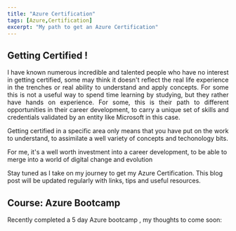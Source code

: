 ```yaml
---
title: "Azure Certification"
tags: [Azure,Certification]
excerpt: "My path to get an Azure Certification"
---
```


## Getting Certified !
<p align="justify">
I have known numerous incredible and talented people who have no interest in getting certified, some may think it doesn't reflect the real life experience in the trenches or real ability to understand and apply concepts. For some this is not a useful way to spend time learning by studying, but they rather have hands on experience.
For some, this is their path to different opportunities in their career development, to carry a unique set of skills and credentials validated by an entity like Microsoft in this case.
</p>

Getting certified in a specific area only means that you have put on the work to understand, to assimilate a well variety of concepts and techonology bits. 

For me, it's a well worth investment into a career development, to be able to merge  into a world of digital change and evolution

Stay tuned as I take on my journey to get my Azure Certification.  This blog post will be updated regularly with links, tips and useful resources.

## Course: Azure Bootcamp

Recently completed a 5 day Azure bootcamp , my thoughts to come soon:
